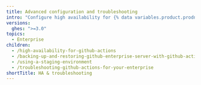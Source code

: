 ```yaml
---
title: Advanced configuration and troubleshooting
intro: "Configure high availability for {% data variables.product.prodname_actions %}, and troubleshoot {% data variables.product.prodname_actions %} on {% data variables.product.prodname_ghe_server %}."
versions:
  ghes: ">=3.0"
topics:
  - Enterprise
children:
  - /high-availability-for-github-actions
  - /backing-up-and-restoring-github-enterprise-server-with-github-actions-enabled
  - /using-a-staging-environment
  - /troubleshooting-github-actions-for-your-enterprise
shortTitle: HA & troubleshooting
---
```

